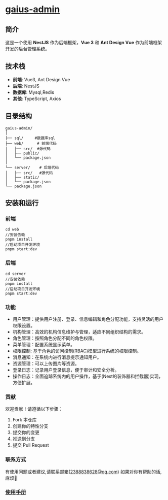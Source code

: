 # [gaius-admin](https://github.com/Gaius-98/gaius-admin)

## 简介

这是一个使用 **NestJS** 作为后端框架，**Vue 3** 和 **Ant Design Vue** 作为前端框架开发的后台管理系统。

## 技术栈

- **前端**: Vue3, Ant Design Vue
- **后端**: NestJS
- **数据库**: Mysql,Redis
- **其他**: TypeScript, Axios

## 目录结构
```
gaius-admin/
│
├── sql/     #数据库sql
├── web/      # 前端代码
│   ├── src/  #源代码
│   ├── public/
│   └── package.json
│
└── server/    # 后端代码
│   ├── src/   #源代码
│   ├── static/
│   └── package.json
└── package.json
```
## 安装和运行

### 前端
   ```web
   cd web
   //安装依赖
   pnpm install 
   //启动项目开发环境
   pnpm start:dev
   ```
### 后端
   ```server
   cd server
   //安装依赖
   pnpm install 
   //启动项目开发环境
   pnpm start:dev
   ```   
### 功能
+ 用户管理：提供用户注册、登录、信息编辑和角色分配功能，支持灵活的用户权限设置。
+ 机构管理：高效的机构信息维护与管理，适应不同组织结构的需求。
+ 角色管理：按照角色分配不同的角色权限。
+ 菜单管理：配置系统显示菜单。
+ 权限控制: 基于角色的访问控制(RBAC)模型进行系统的权限控制。
+ 消息通知：在系统内进行消息提示通知用户。
+ 资源管理：可以上传图片等资源。
+ 登录日志：记录用户登录信息，便于审计和安全分析。
+ 操作日志：全面追踪系统内的用户操作，基于(Nest的装饰器和拦截器)实现，方便扩展。

### 贡献
欢迎贡献！请遵循以下步骤：

1. Fork 本仓库
2. 创建你的特性分支 
3. 提交你的变更 
4. 推送到分支
5. 提交 Pull Request
   
### 联系方式
   有使用问题或者建议,请联系邮箱(2388838628@qq.com)
   如果对你有帮助的话,麻烦:star2:   
### [使用手册](http://120.26.161.36:8080/project/gaius-admin/)

